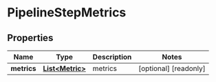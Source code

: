 

# PipelineStepMetrics

## Properties

Name | Type | Description | Notes
------------ | ------------- | ------------- | -------------
**metrics** | [**List&lt;Metric&gt;**](Metric.md) | metrics |  [optional] [readonly]



